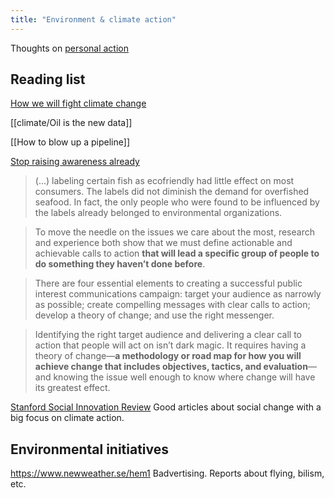 ```yaml
---
title: "Environment & climate action"
---
```


Thoughts on [personal action](climate/Personal%20action.md)



## Reading list
[How we will fight climate change](climate/How%20we%20will%20fight%20climate%20change.md)

[[climate/Oil is the new data]]

[[How to blow up a pipeline]]

[Stop raising awareness already](https://rutar.org/writing/how-to-build-a-personal-webpage-from-scratch/#an-overview-of-static-webpage-development)
>(...) labeling certain fish as ecofriendly had little effect on most consumers. The labels did not diminish the demand for overfished seafood. In fact, the only people who were found to be influenced by the labels already belonged to environmental organizations.

>To move the needle on the issues we care about the most, research and experience both show that we must define actionable and achievable calls to action **that will lead a specific group of people to do something they haven’t done before**.

>There are four essential elements to creating a successful public interest communications campaign: target your audience as narrowly as possible; create compelling messages with clear calls to action; develop a theory of change; and use the right messenger.

>Identifying the right target audience and delivering a clear call to action that people will act on isn’t dark magic. It requires having a theory of change—**a methodology or road map for how you will achieve change that includes objectives, tactics, and evaluation**— and knowing the issue well enough to know where change will have its greatest effect.

[Stanford Social Innovation Review](https://ssir.org/) Good articles about social change with a big focus on climate action.



## Environmental initiatives
https://www.newweather.se/hem1
Badvertising. Reports about flying, bilism, etc. 

